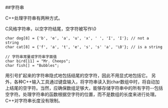##字符串

C++处理字符串有两种方式。

C风格字符串，以空字符结尾，空字符被写作\0

    char dog[8] = {'b', 'e', 'a', 'u', 'x', ' ', 'I', 'I'}; // not a string
    char cat[8] = {'f', 'a', 't', 'e', 's', 's' 'a', '\0'}; // is a string
    
    // 字符串常量或字符串字面值
    char bird[11] = "Mr. Cheeps";
    char fish[] = "Bubbles";

用引号扩起来的字符串隐式地包括结尾的空字符，因此不用显式地包括它。
另外，各种C++输入工具通过键盘输入，将字符串读入到char数组中时，将自动加上结尾的空字符。当然，应确保数组足够大，能够存储字符串中的所有字符--包括空字符。处理字符串的函数根据空字符的位置，而不是数组的长度来进行处理。C++对字符串长度没有限制。